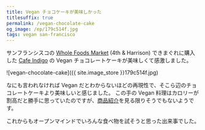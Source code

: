 ```yaml
---
title: Vegan チョコケーキが美味しかった
titlesuffix: true
permalink: /vegan-chocolate-cake
og_image: /ep/179c514f.jpg
tags: vegan san-francisco
---
```


サンフランシスコの [Whole Foods Market](https://www.wholefoodsmarket.com/) (4th & Harrison) できまぐれに購入した [Cafe Indigo](https://www.cafeindigo.com/) の Vegan チョコレートケーキが美味しくて感激しました。

![vegan-chocolate-cake]({{ site.image_store }}179c514f.jpg)

なにも言われなければ Vegan だとわからないほどの再現性で、そこら辺のチョコレートケーキより美味しいと感じました。
この手の Vegan 料理はカロリーが割高だと勝手に思っていたのですが、[商品紹介](https://www.cafeindigo.com/vegan-chocolate-cake)を見る限りそうでもないようです。

これからもオープンマインドでいろんな食べ物を試そうと思った出来事でした。
